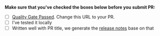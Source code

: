 **Make sure that you've checked the boxes below before you submit PR:**

- [ ] [Quality Gate Passed](https://sonarcloud.io/dashboard?id=jenkins-zh_jenkins-cli). Change this URL to your PR.
- [ ] I've tested it locally
- [ ] Written well with PR title, we generate the [release notes](https://github.com/jenkins-zh/jenkins-cli/releases) base on that
